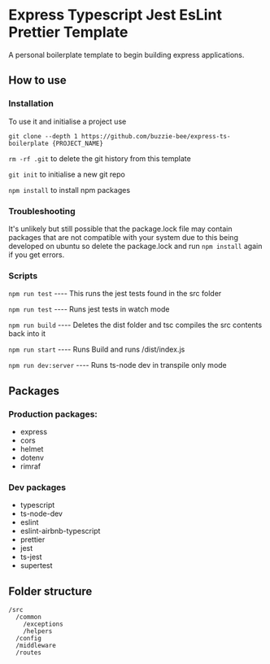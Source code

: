 # Express Typescript Jest EsLint Prettier Template

A personal boilerplate template to begin building express applications.

## How to use

### Installation

To use it and initialise a project use

`git clone --depth 1 https://github.com/buzzie-bee/express-ts-boilerplate {PROJECT_NAME}`

`rm -rf .git` to delete the git history from this template

`git init` to initialise a new git repo

`npm install` to install npm packages

### Troubleshooting

It's unlikely but still possible that the package.lock file may contain packages that are not compatible with your system due to this being developed on ubuntu so delete the package.lock and run `npm install` again if you get errors.

### Scripts

`npm run test` ---- This runs the jest tests found in the src folder

`npm run test` ---- Runs jest tests in watch mode

`npm run build` ---- Deletes the dist folder and tsc compiles the src contents back into it

`npm run start` ---- Runs Build and runs /dist/index.js

`npm run dev:server` ---- Runs ts-node dev in transpile only mode

## Packages

### Production packages:

- express
- cors
- helmet
- dotenv
- rimraf

### Dev packages

- typescript
- ts-node-dev
- eslint
- eslint-airbnb-typescript
- prettier
- jest
- ts-jest
- supertest

## Folder structure

```
/src
  /common
    /exceptions
    /helpers
  /config
  /middleware
  /routes
```

